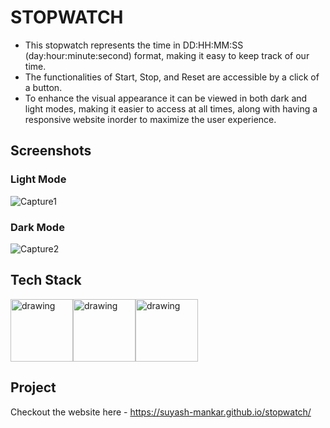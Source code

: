 # STOPWATCH

- This stopwatch represents the time in DD:HH:MM:SS (day:hour:minute:second) format, making it easy to keep track of our time.
- The functionalities of Start, Stop, and Reset are accessible by a click of a button.
- To enhance the visual appearance it can be viewed in both dark and light modes, making it easier to access at all times, along with having a responsive website inorder to maximize the user experience.

## Screenshots

### Light Mode

![Capture1](https://user-images.githubusercontent.com/84366054/201472777-4d32b42e-d8ad-4e39-97ec-2b1b031af3cb.PNG)

### Dark Mode

![Capture2](https://user-images.githubusercontent.com/84366054/201472803-fead3009-c611-4b20-bd7b-3c13fa717a74.PNG)

## Tech Stack

<div style = "display:flex">
<img src="https://cdn-icons-png.flaticon.com/512/1051/1051277.png" alt="drawing" width="100"/>
<img src="https://cdn-icons-png.flaticon.com/512/5968/5968242.png" alt="drawing" width="100"/>
<img src="https://cdn-icons-png.flaticon.com/512/5968/5968292.png" alt="drawing" width="100"/>
</div>

## Project

Checkout the website here - https://suyash-mankar.github.io/stopwatch/

